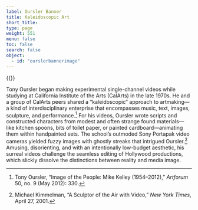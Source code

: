 ```yaml
---
label: Oursler Banner
title: Kaleidoscopic Art
short_title:
type: page
weight: 551
menu: false
toc: false
search: false
object:
  - id: "ourslerbannerimage"
---
```

{{<q-figure id="ourslerbannerimage" >}}

Tony Oursler began making experimental single-channel videos while studying at California Institute of the Arts (CalArts) in the late 1970s. He and a group of CalArts peers shared a “kaleidoscopic” approach to artmaking—a kind of interdisciplinary enterprise that encompasses music, text, images, sculpture, and performance.[^1] For his videos, Oursler wrote scripts and constructed characters from modest and often strange found materials—like kitchen spoons, bits of toilet paper, or painted cardboard—animating them within handpainted sets. The school’s outmoded Sony Portapak video cameras yielded fuzzy images with ghostly streaks that intrigued Oursler.[^2] Amusing, disorienting, and with an intentionally low-budget aesthetic, his surreal videos challenge the seamless editing of Hollywood productions, which slickly dissolve the distinctions between reality and media image.

[^1]: Tony Oursler, “Image of the People: Mike Kelley (1954–2012),” *Artforum* 50, no. 9 (May 2012): 330.

[^2]: Michael Kimmelman, “A Sculptor of the Air with Video,” *New York Times*, April 27, 2001.

